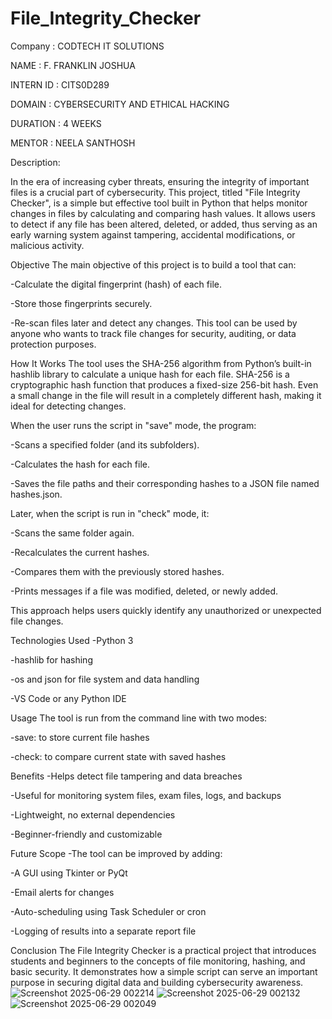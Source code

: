 # File_Integrity_Checker

Company : CODTECH IT SOLUTIONS

NAME : F. FRANKLIN JOSHUA

INTERN ID : CITS0D289

DOMAIN : CYBERSECURITY AND ETHICAL HACKING

DURATION : 4 WEEKS

MENTOR : NEELA SANTHOSH

Description:

In the era of increasing cyber threats, ensuring the integrity of important files is a crucial part of cybersecurity. This project, titled "File Integrity Checker", is a simple but effective tool built in Python that helps monitor changes in files by calculating and comparing hash values. It allows users to detect if any file has been altered, deleted, or added, thus serving as an early warning system against tampering, accidental modifications, or malicious activity.

Objective
The main objective of this project is to build a tool that can:

-Calculate the digital fingerprint (hash) of each file.

-Store those fingerprints securely.

-Re-scan files later and detect any changes.
This tool can be used by anyone who wants to track file changes for security, auditing, or data protection purposes.

 How It Works
The tool uses the SHA-256 algorithm from Python’s built-in hashlib library to calculate a unique hash for each file. SHA-256 is a cryptographic hash function that produces a fixed-size 256-bit hash. Even a small change in the file will result in a completely different hash, making it ideal for detecting changes.

When the user runs the script in "save" mode, the program:

-Scans a specified folder (and its subfolders).

-Calculates the hash for each file.

-Saves the file paths and their corresponding hashes to a JSON file named hashes.json.

Later, when the script is run in "check" mode, it:

-Scans the same folder again.

-Recalculates the current hashes.

-Compares them with the previously stored hashes.

-Prints messages if a file was modified, deleted, or newly added.

This approach helps users quickly identify any unauthorized or unexpected file changes.

Technologies Used
-Python 3

-hashlib for hashing

-os and json for file system and data handling

-VS Code or any Python IDE

Usage
The tool is run from the command line with two modes:

-save: to store current file hashes

-check: to compare current state with saved hashes

Benefits
-Helps detect file tampering and data breaches

-Useful for monitoring system files, exam files, logs, and backups

-Lightweight, no external dependencies

-Beginner-friendly and customizable

Future Scope
-The tool can be improved by adding:

-A GUI using Tkinter or PyQt

-Email alerts for changes

-Auto-scheduling using Task Scheduler or cron

-Logging of results into a separate report file

Conclusion
The File Integrity Checker is a practical project that introduces students and beginners to the concepts of file monitoring, hashing, and basic security. It demonstrates how a simple script can serve an important purpose in securing digital data and building cybersecurity awareness.
![Screenshot 2025-06-29 002214](https://github.com/user-attachments/assets/0b334aa6-a58c-4a10-bed1-37c58e50ac7d)
![Screenshot 2025-06-29 002132](https://github.com/user-attachments/assets/e37e6766-507a-4113-ae28-67eba8037c54)
![Screenshot 2025-06-29 002049](https://github.com/user-attachments/assets/11334add-96cf-491b-8d3c-26c18039b111)

